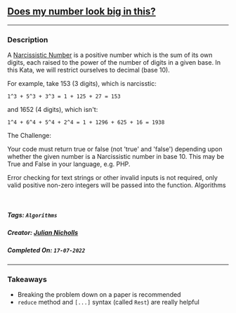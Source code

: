 ## [Does my number look big in this?](https://www.codewars.com/kata/5287e858c6b5a9678200083c)
---
### Description

A [Narcissistic Number](https://en.wikipedia.org/wiki/Narcissistic_number) is a positive number which is the sum of its own digits, each raised to the power of the number of digits in a given base. In this Kata, we will restrict ourselves to decimal (base 10).

For example, take 153 (3 digits), which is narcisstic:

    1^3 + 5^3 + 3^3 = 1 + 125 + 27 = 153

and 1652 (4 digits), which isn't:

    1^4 + 6^4 + 5^4 + 2^4 = 1 + 1296 + 625 + 16 = 1938

The Challenge:

Your code must return true or false (not 'true' and 'false') depending upon whether the given number is a Narcissistic number in base 10. This may be True and False in your language, e.g. PHP.

Error checking for text strings or other invalid inputs is not required, only valid positive non-zero integers will be passed into the function.
Algorithms

<br>

##### Tags: `Algorithms` 

##### Creator: [Julian Nicholls](https://www.codewars.com/users/JulianNicholls)

##### Completed On: `17-07-2022`

---

### Takeaways
- Breaking the problem down on a paper is recommended
- `reduce` method and `[...]` syntax (called `Rest`) are really helpful